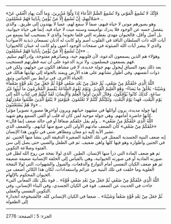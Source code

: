 ------------------------------------------------------------------------

«فَإِنَّكَ لا تُسْمِعُ الْمَوْتى وَلا تُسْمِعُ الصُّمَّ الدُّعاءَ إِذا وَلَّوْا مُدْبِرِينَ، وَما أَنْتَ بِهادِ
الْعُمْيِ عَنْ ضَلالَتِهِمْ، إِنْ تُسْمِعُ إِلَّا مَنْ يُؤْمِنُ بِآياتِنا فَهُمْ مُسْلِمُونَ» ..  
وهو يصورهم موتى لا حياة فيهم، صما لا سمع لهم، عميا لا يهتدون إلى طريق..
والذي ينفصل حسه عن الوجود فلا يدرك نواميسه وسننه ميت لا حياة فيه. إنما
هي حياة حيوانية، بل أضل وأقل، فالحيوان مهدي بفطرته التي قلما تخونه!
والذي لا يستجيب لما يسمع من آيات الله ذات السلطان النافذ في القلوب أصم
ولو كانت له أذنان تسمعان ذبذبة الأصوات! والذي لا يبصر آيات الله المبثوثة
في صفحات الوجود أعمى ولو كانت له عينان كالحيوان! «إِنْ تُسْمِعُ إِلَّا مَنْ يُؤْمِنُ
بِآياتِنا فَهُمْ مُسْلِمُونَ» ..  
وهؤلاء هم الذين يسمعون الدعوة، لأن قلوبهم حية، وبصائرهم مفتوحة، وإدراكهم
سليم. فهم يسمعون فيسلمون. ولا تزيد الدعوة على أن تنبه فطرتهم فتستجيب.  
بعد ذلك يعود السياق ليجول بهم جولة جديدة، لا في مشاهد الكون من حولهم،
ولكن في ذوات أنفسهم، وفي أطوار نشأتهم على هذه الأرض ويمتد بالجولة إلى
نهايتها هنالك في الحياة الأخرى. في ترابط بين الحياتين وثيق:  
«اللَّهُ الَّذِي خَلَقَكُمْ مِنْ ضَعْفٍ، ثُمَّ جَعَلَ مِنْ بَعْدِ ضَعْفٍ قُوَّةً ثُمَّ جَعَلَ مِنْ بَعْدِ قُوَّةٍ ضَعْفاً
وَشَيْبَةً- يَخْلُقُ ما يَشاءُ- وَهُوَ الْعَلِيمُ الْقَدِيرُ. وَيَوْمَ تَقُومُ السَّاعَةُ يُقْسِمُ الْمُجْرِمُونَ
ما لَبِثُوا غَيْرَ ساعَةٍ. كَذلِكَ كانُوا يُؤْفَكُونَ. وَقالَ الَّذِينَ أُوتُوا الْعِلْمَ وَالْإِيمانَ:
لَقَدْ لَبِثْتُمْ فِي كِتابِ اللَّهِ إِلى يَوْمِ الْبَعْثِ، فَهذا يَوْمُ الْبَعْثِ، وَلكِنَّكُمْ كُنْتُمْ لا
تَعْلَمُونَ. فَيَوْمَئِذٍ لا يَنْفَعُ الَّذِينَ ظَلَمُوا مَعْذِرَتُهُمْ وَلا هُمْ يُسْتَعْتَبُونَ» ..  
إنها جولة مديدة، يرون أوائلها في مشهود حياتهم ويرون أواخرها مصورة تصويرا
مؤثرا كأنها حاضرة أمامهم. وهي جولة موحية لمن كان له قلب أو ألقى السمع
وهو شهيد.  
«اللَّهُ الَّذِي خَلَقَكُمْ مِنْ ضَعْفٍ» .. ولم يقل خلقكم ضعافا أو في حالة ضعف إنما قال:
«خَلَقَكُمْ مِنْ ضَعْفٍ» كأن الضعف مادتهم الأولى التي صيغ منها كيانهم.. والضعف
الذي تشير الآية إليه ذو معان ومظاهر شتى في تكوين هذا الإنسان.  
إنه ضعف البنية الجسدية الممثل في تلك الخلية الصغيرة الدقيقة التي ينشأ
منها الجنين. ثم في الجنين وأطواره وهو فيها كلها واهن ضعيف. ثم في الطفل
والصبي حتى يصل إلى سن الفتوة وضلاعة التكوين.  
ثم هو ضعف المادة التي ذرأ منها الإنسان. الطين. الذي لولا نفخة من روح
الله لظل في صورته المادية أو في صورته الحيوانية، وهي بالقياس إلى الخلقة
الإنسانية ضعيفة ضعيفة.  
ثم هو ضعف الكيان النفسي أمام النوازع والدفعات، والميول والشهوات، التي
لولا النفخة العلوية وما خلقت في تلك البنية من عزائم واستعدادات، لكان هذا
الكائن أضعف من الحيوان المحكوم بالإلهام.  
«اللَّهُ الَّذِي خَلَقَكُمْ مِنْ ضَعْفٍ ثُمَّ جَعَلَ مِنْ بَعْدِ ضَعْفٍ قُوَّةً» .. قوة بكل تلك المعاني
التي جاءت في الحديث عن الضعف. قوة في الكيان الجسدي، وفي البناء الإنساني،
وفي التكوين النفسي والعقلي.  
«ثُمَّ جَعَلَ مِنْ بَعْدِ قُوَّةٍ ضَعْفاً وَشَيْبَةً» .. ضعفا في الكيان الإنساني كله. فالشيخوخة
انحدار إلى الطفولة

------------------------------------------------------------------------

الجزء: 5 ¦ الصفحة: 2776
